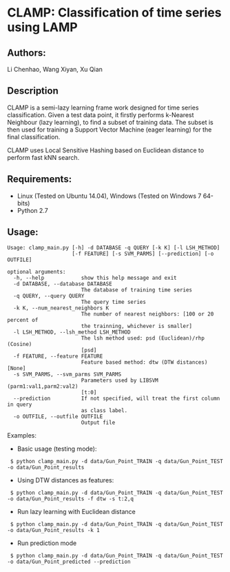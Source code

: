 CLAMP: Classification of time series using LAMP
=============
Authors:
--------------
Li Chenhao, Wang Xiyan, Xu Qian

Description
--------------
CLAMP is a semi-lazy learning frame work designed for time series classification. Given a test data point, it firstly performs k-Nearest Neighbour (lazy learning), to find a subset of training data. The subset is then used for training a Support Vector Machine (eager learning) for the final classification.

CLAMP uses Local Sensitive Hashing based on Euclidean distance to perform fast kNN search.

Requirements:
--------------
 - Linux (Tested on Ubuntu 14.04), Windows (Tested on Windows 7 64-bits)
 - Python 2.7

Usage:
--------------
```
Usage: clamp_main.py [-h] -d DATABASE -q QUERY [-k K] [-l LSH_METHOD]
                     [-f FEATURE] [-s SVM_PARMS] [--prediction] [-o OUTFILE]

optional arguments:
  -h, --help            show this help message and exit
  -d DATABASE, --database DATABASE
                        The database of training time series
  -q QUERY, --query QUERY
                        The query time series
  -k K, --num_nearest_neighbors K
                        The number of nearest neighbors: [100 or 20 percent of
                        the trainning, whichever is smaller]
  -l LSH_METHOD, --lsh_method LSH_METHOD
                        The lsh method used: psd (Euclidean)/rhp (Cosine)
                        [psd]
  -f FEATURE, --feature FEATURE
                        Feature based method: dtw (DTW distances) [None]
  -s SVM_PARMS, --svm_parms SVM_PARMS
                        Parameters used by LIBSVM (parm1:val1,parm2:val2)
                        [t:0]
  --prediction          If not specified, will treat the first column in query
                        as class label.
  -o OUTFILE, --outfile OUTFILE
                        Output file
```
Examples:

* Basic usage (testing mode):
```
 $ python clamp_main.py -d data/Gun_Point_TRAIN -q data/Gun_Point_TEST -o data/Gun_Point_results
```
* Using DTW distances as features:
```
 $ python clamp_main.py -d data/Gun_Point_TRAIN -q data/Gun_Point_TEST -o data/Gun_Point_results -f dtw -s t:2,q
```
* Run lazy learning with Euclidean distance
```
 $ python clamp_main.py -d data/Gun_Point_TRAIN -q data/Gun_Point_TEST -o data/Gun_Point_results -k 1
```
* Run prediction mode
```
 $ python clamp_main.py -d data/Gun_Point_TRAIN -q data/Gun_Point_TEST -o data/Gun_Point_predicted --prediction
```
